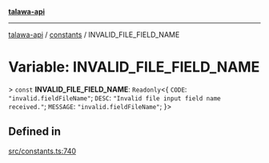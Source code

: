 [**talawa-api**](../../README.md)

***

[talawa-api](../../modules.md) / [constants](../README.md) / INVALID\_FILE\_FIELD\_NAME

# Variable: INVALID\_FILE\_FIELD\_NAME

\> `const` **INVALID\_FILE\_FIELD\_NAME**: `Readonly`\<\{ `CODE`: `"invalid.fieldFileName"`; `DESC`: `"Invalid file input field name received."`; `MESSAGE`: `"invalid.fieldFileName"`; \}\>

## Defined in

[src/constants.ts:740](https://github.com/PalisadoesFoundation/talawa-api/blob/4b5c74fd36bcfc2e36f3a06b67d517e865c188be/src/constants.ts#L740)
